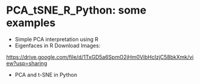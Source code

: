 # PCA_tSNE_R_Python: some examples

  * Simple PCA interpretation using R
  * Eigenfaces in R
  Download Images:
  
  https://drive.google.com/file/d/1TxGD5a6SpmO2jHm0VibHcIzjC58bkXmk/view?usp=sharing
  
  
  * PCA and t-SNE in Python
